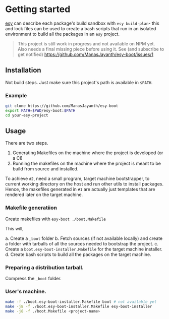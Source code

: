 # Getting started

[esy](https://esy.sh/) can describe each package's build sandbox with `esy build-plan`- this and lock files can be used to create a bash scripts that run in an isolated environment to build all the packages in an `esy` project.

> This project is still work in progress and not available on NPM yet. 
> Also needs a final missing piece before using it. See (and subscribe to get notified) https://github.com/ManasJayanth/esy-boot/issues/1

## Installation
Not build steps. Just make sure this project's path is available in `$PATH`.

### Example

```sh
git clone https://github.com/ManasJayanth/esy-boot 
export PATH=$PWD/esy-boot:$PATH
cd your-esy-project
```

## Usage

There are two steps.

1. Generating Makefiles on the machine where the project is developed (or a CI)
2. Running the makefiles on the machine where the project is meant to be build from source and installed.

To achieve `#2`, need a small program, target machine bootstrapper, to current working directory on the host and run other utils to install packages. Hence, the makefiles generated in `#1` are actually just templates that are rendered later on the target machine.

### Makefile generatiion

Create makefiles with `esy-boot ./boot.Makefile`

This will,
	
a. Create a `_boot` folder
b. Fetch sources (if not available locally) and create a folder with tarballs of all the sources needed to bootstrap the project.
c. Create a `boot.esy-boot-installer.Makefile` for the target machine installer.
d. Create bash scripts to build all the packages on the target machine.

### Preparing a distribution tarball.

Compress the `_boot` folder.

### User's machine.

```sh
make -f ./boot.esy-boot-installer.Makefile boot # not available yet
make -j8 -f ./boot.esy-boot-installer.Makefile esy-boot-installer
make -j8 -f ./boot.Makefile <project-name>
```	
